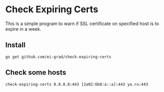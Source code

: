 Check Expiring Certs
====================

This is a simple program to warn if SSL certificate on specified host is to
expire in a week.

Install
-------

    go get github.com/ei-grad/check-expiring-certs

Check some hosts
----------------

    check-expiring-certs 8.8.8.8:443 [2a02:6b8:a::a]:443 ya.ru:443

